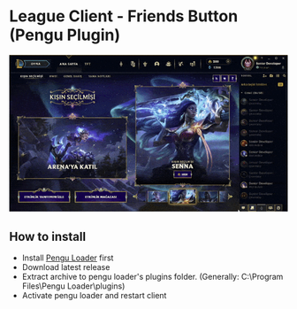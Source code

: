 # League Client - Friends Button (Pengu Plugin)

![](preview.gif)

## How to install
- Install [Pengu Loader](https://github.com/PenguLoader) first
- Download latest release
- Extract archive to pengu loader's plugins folder. (Generally: C:\Program Files\Pengu Loader\plugins)
- Activate pengu loader and restart client